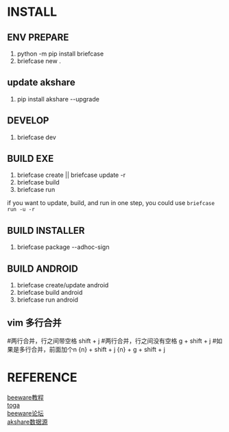 # INSTALL

## ENV PREPARE
1. python -m pip install briefcase
2. briefcase new .

## update akshare
1. pip install akshare --upgrade

## DEVELOP
1. briefcase dev

## BUILD EXE
1. briefcase create || briefcase update -r 
2. briefcase build 
3. briefcase run 

if you want to update, build, and run in one step, you could use `briefcase run -u -r`

## BUILD INSTALLER
1. briefcase package --adhoc-sign

## BUILD ANDROID
1. briefcase create/update android 
2. briefcase build android 
3. briefcase run android

## vim 多行合并
#两行合并，行之间带空格
shift + j
#两行合并，行之间没有空格
g + shift + j
#如果是多行合并，前面加个n
{n} + shift + j
{n} + g + shift + j

# REFERENCE
[beeware教程](https://docs.beeware.org/en/latest/tutorial/tutorial-0.html)  
[toga](https://toga.readthedocs.io/en/stable/)  
[beeware论坛](https://github.com/beeware/toga/discussions)  
[akshare数据源](https://akshare.akfamily.xyz/data/stock/stock.html#id122)  
